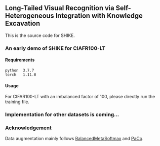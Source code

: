 ## Long-Tailed Visual Recognition via Self-Heterogeneous Integration with Knowledge Excavation

This is the source code for SHIKE.

### An early demo of SHIKE for CIAFR100-LT

#### Requirements
```
python  3.7.7
torch   1.11.0
```

#### Usage
For CIFAR100-LT with an imbalanced factor of 100, please directly run the training file.

### Implementation for other datasets is coming...

### Acknowledgement
Data augmentation mainly follows [BalancedMetaSoftmax](https://github.com/jiawei-ren/BalancedMetaSoftmax-Classification) and [PaCo](https://github.com/dvlab-research/Parametric-Contrastive-Learning).

